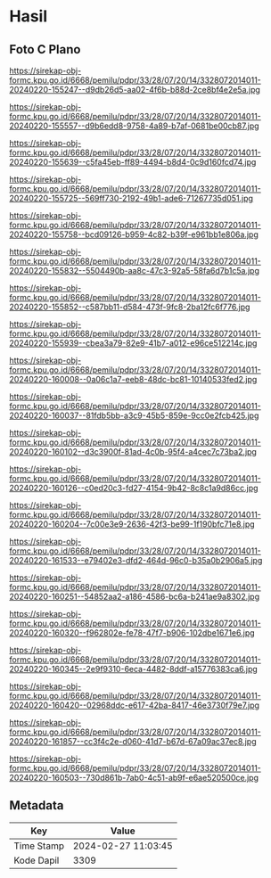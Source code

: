 # Hasil

## Foto C Plano

https://sirekap-obj-formc.kpu.go.id/6668/pemilu/pdpr/33/28/07/20/14/3328072014011-20240220-155247--d9db26d5-aa02-4f6b-b88d-2ce8bf4e2e5a.jpg

https://sirekap-obj-formc.kpu.go.id/6668/pemilu/pdpr/33/28/07/20/14/3328072014011-20240220-155557--d9b6edd8-9758-4a89-b7af-0681be00cb87.jpg

https://sirekap-obj-formc.kpu.go.id/6668/pemilu/pdpr/33/28/07/20/14/3328072014011-20240220-155639--c5fa45eb-ff89-4494-b8d4-0c9d160fcd74.jpg

https://sirekap-obj-formc.kpu.go.id/6668/pemilu/pdpr/33/28/07/20/14/3328072014011-20240220-155725--569ff730-2192-49b1-ade6-71267735d051.jpg

https://sirekap-obj-formc.kpu.go.id/6668/pemilu/pdpr/33/28/07/20/14/3328072014011-20240220-155758--bcd09126-b959-4c82-b39f-e961bb1e806a.jpg

https://sirekap-obj-formc.kpu.go.id/6668/pemilu/pdpr/33/28/07/20/14/3328072014011-20240220-155832--5504490b-aa8c-47c3-92a5-58fa6d7b1c5a.jpg

https://sirekap-obj-formc.kpu.go.id/6668/pemilu/pdpr/33/28/07/20/14/3328072014011-20240220-155852--c587bb11-d584-473f-9fc8-2ba12fc6f776.jpg

https://sirekap-obj-formc.kpu.go.id/6668/pemilu/pdpr/33/28/07/20/14/3328072014011-20240220-155939--cbea3a79-82e9-41b7-a012-e96ce512214c.jpg

https://sirekap-obj-formc.kpu.go.id/6668/pemilu/pdpr/33/28/07/20/14/3328072014011-20240220-160008--0a06c1a7-eeb8-48dc-bc81-10140533fed2.jpg

https://sirekap-obj-formc.kpu.go.id/6668/pemilu/pdpr/33/28/07/20/14/3328072014011-20240220-160037--81fdb5bb-a3c9-45b5-859e-9cc0e2fcb425.jpg

https://sirekap-obj-formc.kpu.go.id/6668/pemilu/pdpr/33/28/07/20/14/3328072014011-20240220-160102--d3c3900f-81ad-4c0b-95f4-a4cec7c73ba2.jpg

https://sirekap-obj-formc.kpu.go.id/6668/pemilu/pdpr/33/28/07/20/14/3328072014011-20240220-160126--c0ed20c3-fd27-4154-9b42-8c8c1a9d86cc.jpg

https://sirekap-obj-formc.kpu.go.id/6668/pemilu/pdpr/33/28/07/20/14/3328072014011-20240220-160204--7c00e3e9-2636-42f3-be99-1f190bfc71e8.jpg

https://sirekap-obj-formc.kpu.go.id/6668/pemilu/pdpr/33/28/07/20/14/3328072014011-20240220-161533--e79402e3-dfd2-464d-96c0-b35a0b2906a5.jpg

https://sirekap-obj-formc.kpu.go.id/6668/pemilu/pdpr/33/28/07/20/14/3328072014011-20240220-160251--54852aa2-a186-4586-bc6a-b241ae9a8302.jpg

https://sirekap-obj-formc.kpu.go.id/6668/pemilu/pdpr/33/28/07/20/14/3328072014011-20240220-160320--f962802e-fe78-47f7-b906-102dbe1671e6.jpg

https://sirekap-obj-formc.kpu.go.id/6668/pemilu/pdpr/33/28/07/20/14/3328072014011-20240220-160345--2e9f9310-6eca-4482-8ddf-a15776383ca6.jpg

https://sirekap-obj-formc.kpu.go.id/6668/pemilu/pdpr/33/28/07/20/14/3328072014011-20240220-160420--02968ddc-e617-42ba-8417-46e3730f79e7.jpg

https://sirekap-obj-formc.kpu.go.id/6668/pemilu/pdpr/33/28/07/20/14/3328072014011-20240220-161857--cc3f4c2e-d060-41d7-b67d-67a09ac37ec8.jpg

https://sirekap-obj-formc.kpu.go.id/6668/pemilu/pdpr/33/28/07/20/14/3328072014011-20240220-160503--730d861b-7ab0-4c51-ab9f-e6ae520500ce.jpg


## Metadata

| Key        | Value               |
| ---------- | ------------------- |
| Time Stamp | 2024-02-27 11:03:45 |
| Kode Dapil | 3309                |



